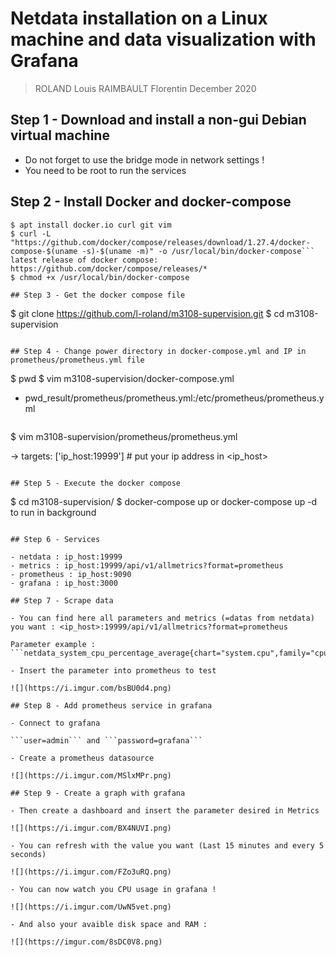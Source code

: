 # Netdata installation on a Linux machine and data visualization with Grafana

> ROLAND Louis
> RAIMBAULT Florentin
> December 2020

## Step 1 - Download and install a non-gui Debian virtual machine 

- Do not forget to use the bridge mode in network settings ! 
- You need to be root to run the services

## Step 2 - Install Docker and docker-compose

```
$ apt install docker.io curl git vim
$ curl -L "https://github.com/docker/compose/releases/download/1.27.4/docker-compose-$(uname -s)-$(uname -m)" -o /usr/local/bin/docker-compose```
latest release of docker compose: https://github.com/docker/compose/releases/*
$ chmod +x /usr/local/bin/docker-compose

## Step 3 - Get the docker compose file

```
$ git clone https://github.com/l-roland/m3108-supervision.git
$ cd m3108-supervision
```

## Step 4 - Change power directory in docker-compose.yml and IP in prometheus/prometheus.yml file

```
$ pwd
$ vim m3108-supervision/docker-compose.yml

- pwd_result/prometheus/prometheus.yml:/etc/prometheus/prometheus.yml
```

```
$ vim m3108-supervision/prometheus/prometheus.yml

-> targets: ['ip_host:19999'] # put your ip address in <ip_host>
```

## Step 5 - Execute the docker compose

```
$ cd m3108-supervision/
$ docker-compose up or docker-compose up -d to run in background
```

## Step 6 - Services

- netdata : ip_host:19999
- metrics : ip_host:19999/api/v1/allmetrics?format=prometheus
- prometheus : ip_host:9090
- grafana : ip_host:3000

## Step 7 - Scrape data

- You can find here all parameters and metrics (=datas from netdata) you want : <ip_host>:19999/api/v1/allmetrics?format=prometheus

Parameter example : ```netdata_system_cpu_percentage_average{chart="system.cpu",family="cpu",dimension="system"}```

- Insert the parameter into prometheus to test

![](https://i.imgur.com/bsBU0d4.png)

## Step 8 - Add prometheus service in grafana

- Connect to grafana

```user=admin``` and ```password=grafana```

- Create a prometheus datasource

![](https://i.imgur.com/MSlxMPr.png)

## Step 9 - Create a graph with grafana

- Then create a dashboard and insert the parameter desired in Metrics

![](https://i.imgur.com/BX4NUVI.png)

- You can refresh with the value you want (Last 15 minutes and every 5 seconds)

![](https://i.imgur.com/FZo3uRQ.png)

- You can now watch you CPU usage in grafana !

![](https://i.imgur.com/UwN5vet.png)

- And also your avaible disk space and RAM : 

![](https://imgur.com/8sDC0V8.png)

